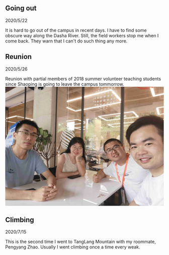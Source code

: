 ## Going out
2020/5/22

It is hard to go out of the campus in recent days. I have to find some obscure way along
the Dasha River. Still, the field workers stop me when I come back. They warn that I
can't do such thing any more.

## Reunion
2020/5/26

Reunion with partial members of 2018 summer volunteer teaching students
since Shaoping is going to leave the campus tommorrow.
![](./images/group_member.jpg)

## Climbing
2020/7/15

This is the second time I went to TangLang Mountain with my roommate, Pengyang Zhao.
Usually I went climbing once a time every weak.